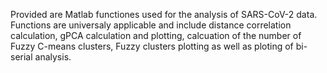 Provided are Matlab functiones used for the analysis of SARS-CoV-2 data. Functions are universaly applicable and include distance correlation calculation, gPCA calculation and plotting, calcuation of the number of Fuzzy C-means clusters, Fuzzy clusters plotting as well as ploting of bi-serial analysis. 
